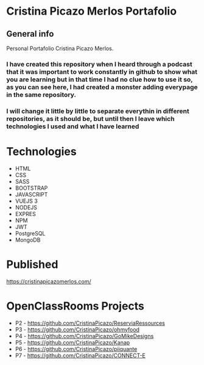 # Cristina Picazo Merlos Portafolio

## General info
Personal Portafolio Cristina Picazo Merlos.

### I have created this repository when I heard through a podcast that it was important to work constantly in github to show what you are learning but in that time I had no clue how to use it so, as you can see here, I had created a monster adding everypage in the same repository.
### I will change it little by little to separate everythin in different repositories, as it should be, but until then I leave which technologies I used and what I have learned

# Technologies
  * HTML
  * CSS
  * SASS
  * BOOTSTRAP
  * JAVASCRIPT
  * VUEJS 3
  * NODEJS
  * EXPRES
  * NPM
  * JWT
  * PostgreSQL
  * MongoDB
  
# Published
 https://cristinapicazomerlos.com/

# OpenClassRooms Projects
  * P2 - https://github.com/CristinaPicazo/ReserviaRessources
  * P3 - https://github.com/CristinaPicazo/ohmyfood
  * P4 - https://github.com/CristinaPicazo/GoMikeDesigns
  * P5 - https://github.com/CristinaPicazo/Kanap
  * P6 - https://github.com/CristinaPicazo/piiquante
  * P7 - https://github.com/CristinaPicazo/CONNECT-E
